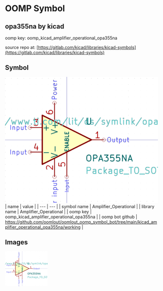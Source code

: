 # OOMP Symbol  
## opa355na  by kicad  
  
oomp key: oomp_kicad_amplifier_operational_opa355na  
  
source repo at: [https://gitlab.com/kicad/libraries/kicad-symbols](https://gitlab.com/kicad/libraries/kicad-symbols)  
## Symbol  
  
[![working.png](working_600.png)](working.png)  
| name | value | 
| --- | --- | 
| symbol name | Amplifier_Operational | 
| library name | Amplifier_Operational | 
| oomp key | oomp_kicad_amplifier_operational_opa355na | 
| oomp bot github | https://github.com/oomlout/oomlout_oomp_symbol_bot/tree/main/kicad_amplifier_operational_opa355na/working | 
## Images  
  
[![working.png](working_140.png)](working.png)  
